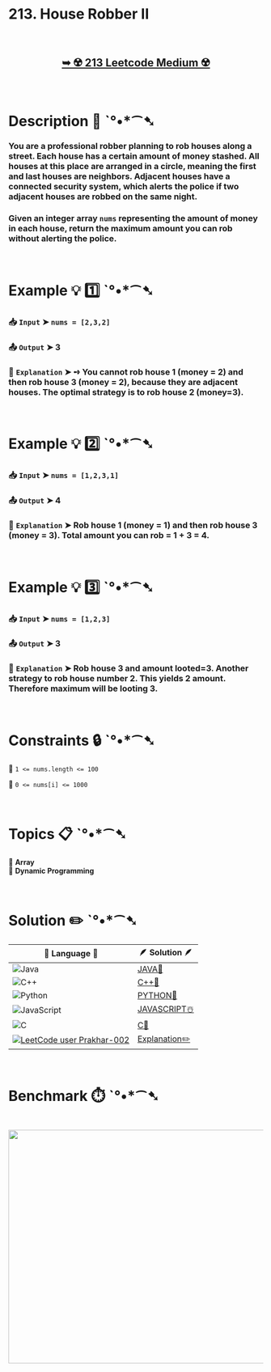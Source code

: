# 213. House Robber II

</br>

<h2 align="center"> 

<a href="https://leetcode.com/problems/house-robber-ii/description/"><strong>➥ ☢️ 213 Leetcode Medium ☢️ </strong></a>
</h2>

</br>

# Description 📜 ˋ°•*⁀➷

### You are a professional robber planning to rob houses along a street. Each house has a certain amount of money stashed. All houses at this place are arranged in a circle, meaning the first and last houses are neighbors. Adjacent houses have a connected security system, which alerts the police if two adjacent houses are robbed on the same night. 

### Given an integer array `nums` representing the amount of money in each house, return the maximum amount you can rob without alerting the police.

</br>

# Example 💡 1️⃣ ˋ°•*⁀➷

  ### 📥 `Input`  ➤ `nums = [2,3,2]`

  ### 📤 `Output`  ➤ 3

  ### 🔦 `Explanation`  ➤ ➺ You cannot rob house 1 (money = 2) and then rob house 3 (money = 2), because they are adjacent houses. The optimal strategy is to rob house 2 (money=3).

</br>

# Example 💡 2️⃣ ˋ°•*⁀➷

  ### 📥 `Input` ➤ `nums = [1,2,3,1]`

  ### 📤 `Output`  ➤ 4

  ### 🔦 `Explanation` ➤ Rob house 1 (money = 1) and then rob house 3 (money = 3). Total amount you can rob = 1 + 3 = 4.

</br>

# Example 💡 3️⃣ ˋ°•*⁀➷

  ### 📥 `Input` ➤ `nums = [1,2,3]`

  ### 📤 `Output`  ➤ 3

  ### 🔦 `Explanation`  ➤ Rob house 3 and amount looted=3. Another strategy to rob house number 2. This yields 2 amount. Therefore maximum will be looting 3.

</br>

# Constraints 🔒 ˋ°•*⁀➷

🔹 `1 <= nums.length <= 100` </br>

🔹 `0 <= nums[i] <= 1000` </br>

</br>

# Topics 📋 ˋ°•*⁀➷

🔸 **Array**  </br>
🔸 **Dynamic Programming**  </br>

</br>

# Solution ✏️ ˋ°•*⁀➷

| 📒 Language 📒  | 🪶 Solution 🪶 |
| ------------- | ------------- |
|  ![Java](https://img.shields.io/badge/java-%23ED8B00.svg?style=for-the-badge&logo=openjdk&logoColor=white)  | [JAVA🍁]() |
|  ![C++](https://img.shields.io/badge/c++-%2300599C.svg?style=for-the-badge&logo=c%2B%2B&logoColor=white)  | [C++🎲]()  |
|  ![Python](https://img.shields.io/badge/python-3670A0?style=for-the-badge&logo=python&logoColor=ffdd54)    | [PYTHON🍰]() |
| ![JavaScript](https://img.shields.io/badge/javascript-%23323330.svg?style=for-the-badge&logo=javascript&logoColor=%23F7DF1E)   | [JAVASCRIPT☃️]() |
|   ![C](https://img.shields.io/badge/c-%2300599C.svg?style=for-the-badge&logo=c&logoColor=white)   | [C💖]()  |
| [![LeetCode user Prakhar-002](https://img.shields.io/badge/dynamic/json?style=for-the-badge&labelColor=black&color=%23ffa116&label=Solved&query=solvedOverTotal&url=https%3A%2F%2Fleetcode-badge.vercel.app%2Fapi%2Fusers%2FPrakhar-002&logo=leetcode&logoColor=yellow)](https://leetcode.com/Prakhar-002/)  | [Explanation✏️]() |

</br>

# Benchmark ⏱️ ˋ°•*⁀➷

<h1  align="center" >

<img src ="" width = "700px" height="462px" />

</h1>
